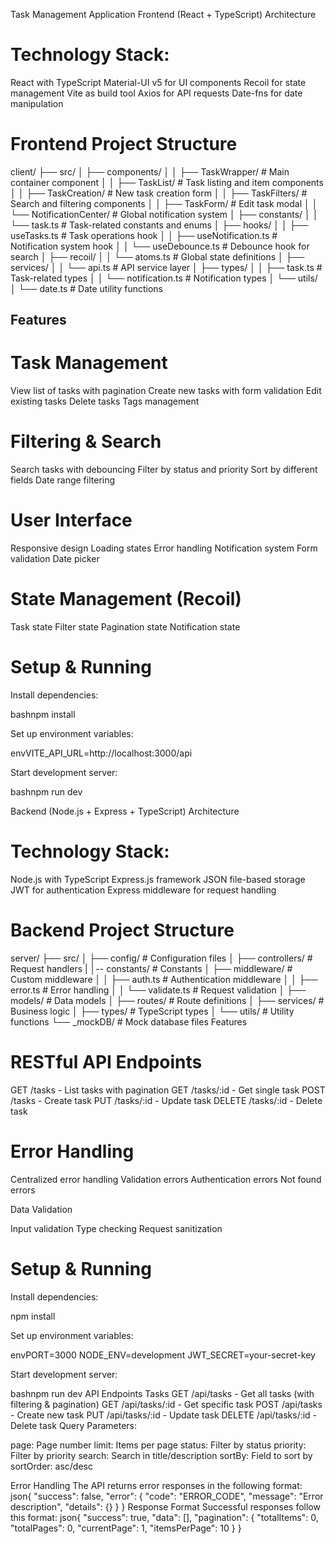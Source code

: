 Task Management Application
Frontend (React + TypeScript)
Architecture

# Technology Stack:

React with TypeScript
Material-UI v5 for UI components
Recoil for state management
Vite as build tool
Axios for API requests
Date-fns for date manipulation

# Frontend Project Structure
client/
├── src/
│   ├── components/
│   │   ├── TaskWrapper/      # Main container component
│   │   ├── TaskList/         # Task listing and item components
│   │   ├── TaskCreation/     # New task creation form
│   │   ├── TaskFilters/      # Search and filtering components
│   │   ├── TaskForm/         # Edit task modal
│   │   └── NotificationCenter/ # Global notification system
│   ├── constants/
│   │   └── task.ts          # Task-related constants and enums
│   ├── hooks/
│   │   ├── useTasks.ts      # Task operations hook
│   │   ├── useNotification.ts # Notification system hook
│   │   └── useDebounce.ts   # Debounce hook for search
│   ├── recoil/
│   │   └── atoms.ts         # Global state definitions
│   ├── services/
│   │   └── api.ts           # API service layer
│   ├── types/
│   │   ├── task.ts          # Task-related types
│   │   └── notification.ts   # Notification types
│   └── utils/
│       └── date.ts          # Date utility functions

## Features

# Task Management

View list of tasks with pagination
Create new tasks with form validation
Edit existing tasks
Delete tasks
Tags management


# Filtering & Search

Search tasks with debouncing
Filter by status and priority
Sort by different fields
Date range filtering


# User Interface

Responsive design
Loading states
Error handling
Notification system
Form validation
Date picker


# State Management (Recoil)

Task state
Filter state
Pagination state
Notification state

# Setup & Running

Install dependencies:

bashnpm install

Set up environment variables:

envVITE_API_URL=http://localhost:3000/api

Start development server:

bashnpm run dev

Backend (Node.js + Express + TypeScript)
Architecture

# Technology Stack:

Node.js with TypeScript
Express.js framework
JSON file-based storage
JWT for authentication
Express middleware for request handling


# Backend Project Structure
server/
├── src/
│   ├── config/             # Configuration files
│   ├── controllers/        # Request handlers
|   │-- constants/          # Constants
│   ├── middleware/         # Custom middleware
│   │   ├── auth.ts        # Authentication middleware
│   │   ├── error.ts       # Error handling
│   │   └── validate.ts    # Request validation
│   ├── models/            # Data models
│   ├── routes/            # Route definitions
│   ├── services/          # Business logic
│   ├── types/             # TypeScript types
│   └── utils/             # Utility functions
└── _mockDB/              # Mock database files
Features

# RESTful API Endpoints

GET /tasks - List tasks with pagination
GET /tasks/:id - Get single task
POST /tasks - Create task
PUT /tasks/:id - Update task
DELETE /tasks/:id - Delete task

# Error Handling

Centralized error handling
Validation errors
Authentication errors
Not found errors

Data Validation

Input validation
Type checking
Request sanitization

# Setup & Running

Install dependencies:

npm install

Set up environment variables:

envPORT=3000
NODE_ENV=development
JWT_SECRET=your-secret-key

Start development server:

bashnpm run dev
API Endpoints
Tasks
GET    /api/tasks       - Get all tasks (with filtering & pagination)
GET    /api/tasks/:id   - Get specific task
POST   /api/tasks       - Create new task
PUT    /api/tasks/:id   - Update task
DELETE /api/tasks/:id   - Delete task
Query Parameters:

page: Page number
limit: Items per page
status: Filter by status
priority: Filter by priority
search: Search in title/description
sortBy: Field to sort by
sortOrder: asc/desc

Error Handling
The API returns error responses in the following format:
json{
  "success": false,
  "error": {
    "code": "ERROR_CODE",
    "message": "Error description",
    "details": {}
  }
}
Response Format
Successful responses follow this format:
json{
  "success": true,
  "data": [],
  "pagination": {
    "totalItems": 0,
    "totalPages": 0,
    "currentPage": 1,
    "itemsPerPage": 10
  }
}